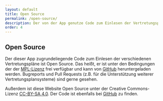 ```yaml
---
layout: default
title: Open Source
permalink: /open-source/
description: Der von der App genutze Code zum Einlesen der Vertretungspläne ist Open Source.
order: 4
---
```


Open Source
-----------

Der dieser App zugrundeliegende Code zum Einlesen der verschiedenen Vertretungspläne ist Open Source. Das heißt, er ist
unter den Bedingungen der der [MPL-Lizenz](https://www.mozilla.org/en-US/MPL/2.0/) frei verfügbar und kann von
[GitHub](https://github.com/vertretungsplanme/substitution-schedule-parser) heruntergeladen werden. Bugreports und Pull
Requests (z.B. für die Unterstützung weiterer Vertretungsplansysteme) sind gerne gesehen.

Außerdem ist diese Website Open Source unter der Creative Commons-Lizenz
[CC-BY-SA 4.0](https://creativecommons.org/licenses/by-sa/4.0/). Der Code ist ebenfalls bei
[GitHub](https://github.com/vertretungsplanme/website) zu finden.